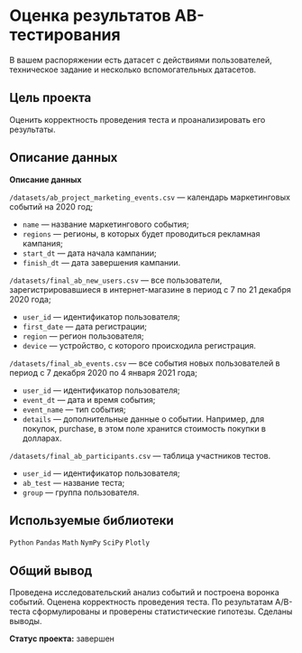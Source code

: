 # Оценка результатов АB-тестирования

В вашем распоряжении есть датасет с действиями пользователей, техническое задание и несколько вспомогательных датасетов.

## Цель проекта
Оценить корректность проведения теста и проанализировать его результаты.

## Описание данных

**Описание данных**

`/datasets/ab_project_marketing_events.csv` — календарь маркетинговых событий на 2020 год;

* `name` — название маркетингового события;
* `regions` — регионы, в которых будет проводиться рекламная кампания;
* `start_dt` — дата начала кампании;
* `finish_dt` — дата завершения кампании.

`/datasets/final_ab_new_users.csv` — все пользователи, зарегистрировавшиеся в интернет-магазине в период с 7 по 21 декабря 2020 года;

* `user_id` — идентификатор пользователя;
* `first_date` — дата регистрации;
* `region` — регион пользователя;
* `device` — устройство, с которого происходила регистрация.

`/datasets/final_ab_events.csv` — все события новых пользователей в период с 7 декабря 2020 по 4 января 2021 года;

* `user_id` — идентификатор пользователя;
* `event_dt` — дата и время события;
* `event_name` — тип события;
* `details` — дополнительные данные о событии. Например, для покупок, purchase, в этом поле хранится стоимость покупки в долларах.

`/datasets/final_ab_participants.csv` — таблица участников тестов.

* `user_id` — идентификатор пользователя;
* `ab_test` — название теста;
* `group` — группа пользователя.


## Используемые библиотеки
`Python` `Pandas` `Math` `NymPy` `SciPy` `Plotly`

## Общий вывод
Проведена исследовательский анализ событий и построена воронка событий. Оценена корректность проведения теста. По результатам А/В-теста сформулированы и проверены статистические гипотезы. Сделаны выводы.

**Статус проекта:** завершен
